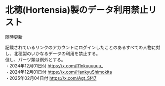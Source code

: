 # 北穂(Hortensia)製のデータ利用禁止リスト  
随時更新  

記載されているリンクのアカウントにログインしたことのあるすべての人物に対し、北穂製のいかなるデータの利用を禁止する。  
但し、パーツ類は例外とする。  
・2024年12月01日付  https://x.com/R1nkuuuuuu_  
・2024年12月01日付  https://x.com/HankyuShimokita    
・2025年02月04日付  https://x.com/Agt_Sf47    

